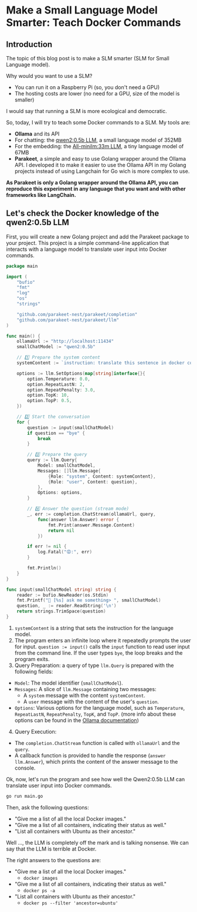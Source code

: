 # Make a Small Language Model Smarter: Teach Docker Commands

## Introduction

The topic of this blog post is to make a SLM smarter (SLM for Small Language model). 

Why would you want to use a SLM?
- You can run it on a Raspberry Pi (so, you don't need a GPU)
- The hosting costs are lower (no need for a GPU, size of the model is smaller)

I would say that running a SLM is more ecological and democratic.

So, today, I will try to teach some Docker commands to a SLM. My tools are:

- **Ollama** and its API
- For chatting: the [qwen2:0.5b LLM](https://ollama.com/library/qwen2:0.5b), a small language model of 352MB
- For the embedding: the [All-minilm:33m LLM](https://ollama.com/library/all-minilm:33m), a tiny language model of 67MB
- **Parakeet**, a simple and easy to use Golang wrapper around the Ollama API. I developed it to make it easier to use the Ollama API in my Golang projects instead of using Langchain for Go wich is more complex to use.

**As Parakeet is only a Golang wrapper around the Ollama API, you can reproduce this experiment in any language that you want and with other frameworks like LangChain.**

## Let's check the Docker knowledge of the qwen2:0.5b LLM

First, you will create a new Golang project and add the Parakeet package to your project. This project is a simple command-line application that interacts with a language model to translate user input into Docker commands.


```go
package main

import (
	"bufio"
	"fmt"
	"log"
	"os"
	"strings"

	"github.com/parakeet-nest/parakeet/completion"
	"github.com/parakeet-nest/parakeet/llm"
)

func main() {
	ollamaUrl := "http://localhost:11434"
	smallChatModel := "qwen2:0.5b"

    // 1️⃣ Prepare the system content
	systemContent := `instruction: translate this sentence in docker command - stay brief`

	options := llm.SetOptions(map[string]interface{}{
		option.Temperature: 0.0,
		option.RepeatLastN: 2,
		option.RepeatPenalty: 3.0,
		option.TopK: 10,
		option.TopP: 0.5,
	})

    // 2️⃣ Start the conversation
	for {
		question := input(smallChatModel)
		if question == "bye" {
			break
		}

		// 3️⃣ Prepare the query
		query := llm.Query{
			Model: smallChatModel,
			Messages: []llm.Message{
				{Role: "system", Content: systemContent},
				{Role: "user", Content: question},
			},
			Options: options,
		}

		// 4️⃣ Answer the question (stream mode)
		_, err := completion.ChatStream(ollamaUrl, query,
			func(answer llm.Answer) error {
				fmt.Print(answer.Message.Content)
				return nil
			})

		if err != nil {
			log.Fatal("😡:", err)
		}

		fmt.Println()
	}
}

func input(smallChatModel string) string {
	reader := bufio.NewReader(os.Stdin)
	fmt.Printf("🐳 [%s] ask me something> ", smallChatModel)
	question, _ := reader.ReadString('\n')
	return strings.TrimSpace(question)
}
```


1. `systemContent` is a string that sets the instruction for the language model.
2. The program enters an infinite loop where it repeatedly prompts the user for input. `question := input()` calls the `input` function to read user input from the command line. If the user types `bye`, the loop breaks and the program exits.
3. Query Preparation: a query of type `llm.Query` is prepared with the following fields:
  - `Model`: The model identifier (`smallChatModel`).
  - `Messages`: A slice of `llm.Message` containing two messages:
    - A `system` message with the content `systemContent`.
    - A `user` message with the content of the user's `question`.
  - `Options`: Various options for the language model, such as `Temperature`, `RepeatLastN`, `RepeatPenalty`, `TopK`, and `TopP`. (more info about these options can be found in the [Ollama documentation](https://github.com/ollama/ollama/blob/main/docs/modelfile.md#valid-parameters-and-values))
4. Query Execution:
  - The `completion.ChatStream` function is called with `ollamaUrl` and the `query`.
  - A callback function is provided to handle the response (`answer` `llm.Answer`), which prints the content of the answer message to the console.


Ok, now, let's run the program and see how well the Qwen2:0.5b LLM can translate user input into Docker commands.

```bash
go run main.go
```

Then, ask the following questions:

- "Give me a list of all the local Docker images."
- "Give me a list of all containers, indicating their status as well."
- "List all containers with Ubuntu as their ancestor."

Well ..., the LLM is completely off the mark and is talking nonsense. We can say that the LLM is terrible at Docker.

The right answers to the questions are:

- "Give me a list of all the local Docker images."
    - `docker images`
- "Give me a list of all containers, indicating their status as well."
    - `docker ps -a`
- "List all containers with Ubuntu as their ancestor."
    - `docker ps --filter 'ancestor=ubuntu'`
